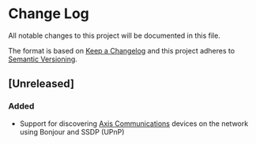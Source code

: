 # Change Log
All notable changes to this project will be documented in this file.

The format is based on [Keep a Changelog](http://keepachangelog.com/) and this project adheres to [Semantic Versioning](http://semver.org/).

## [Unreleased]

### Added

- Support for discovering [Axis Communications](http://www.axis.com/) devices on the network using Bonjour and SSDP (UPnP)
